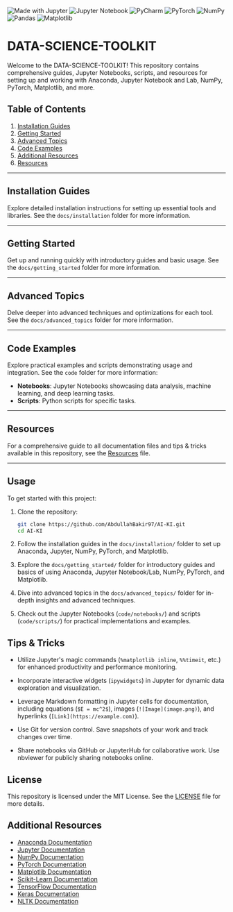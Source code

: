 ![Made with Jupyter](https://img.shields.io/badge/Made%20with-Jupyter-orange?style=flat-square&logo=Jupyter)
![Jupyter Notebook](https://img.shields.io/badge/jupyter-%23FA0F00.svg?style=flat-square&logo=jupyter&logoColor=white)
![PyCharm](https://img.shields.io/badge/pycharm-143?style=flat-square&logo=pycharm&logoColor=black&color=black&labelColor=green)
![PyTorch](https://img.shields.io/badge/PyTorch-%23EE4C2C.svg?style=flat-square&logo=PyTorch&logoColor=white)
![NumPy](https://img.shields.io/badge/numpy-%23013243.svg?style=flat-square&logo=numpy&logoColor=white)
![Pandas](https://img.shields.io/badge/pandas-%23150458.svg?style=flat-square&logo=pandas&logoColor=white)
![Matplotlib](https://img.shields.io/badge/Matplotlib-%23ffffff.svg?style=flat-square&logo=Matplotlib&logoColor=black)

# DATA-SCIENCE-TOOLKIT

Welcome to the DATA-SCIENCE-TOOLKIT! This repository contains comprehensive guides, Jupyter Notebooks, scripts, and resources for setting up and working with Anaconda, Jupyter Notebook and Lab, NumPy, PyTorch, Matplotlib, and more.

## Table of Contents

1. [Installation Guides](#installation-guides)
2. [Getting Started](#getting-started)
3. [Advanced Topics](#advanced-topics)
4. [Code Examples](#code-examples)
5. [Additional Resources](#additional-resources)
6. [Resources](#resources)

---

## Installation Guides

Explore detailed installation instructions for setting up essential tools and libraries. See the `docs/installation` folder for more information.

---

## Getting Started

Get up and running quickly with introductory guides and basic usage. See the `docs/getting_started` folder for more information.

---

## Advanced Topics

Delve deeper into advanced techniques and optimizations for each tool. See the `docs/advanced_topics` folder for more information.

---

## Code Examples

Explore practical examples and scripts demonstrating usage and integration. See the `code` folder for more information:

- **Notebooks**: Jupyter Notebooks showcasing data analysis, machine learning, and deep learning tasks.
- **Scripts**: Python scripts for specific tasks.

---

## Resources

For a comprehensive guide to all documentation files and tips & tricks available in this repository, see the [Resources](./docs/resources.md) file.

---

## Usage

To get started with this project:

1. Clone the repository:
   ```bash
   git clone https://github.com/AbdullahBakir97/AI-KI.git
   cd AI-KI
   ```

2. Follow the installation guides in the `docs/installation/` folder to set up Anaconda, Jupyter, NumPy, PyTorch, and Matplotlib.

3. Explore the `docs/getting_started/` folder for introductory guides and basics of using Anaconda, Jupyter Notebook/Lab, NumPy, PyTorch, and Matplotlib.

4. Dive into advanced topics in the `docs/advanced_topics/` folder for in-depth insights and advanced techniques.

5. Check out the Jupyter Notebooks (`code/notebooks/`) and scripts (`code/scripts/`) for practical implementations and examples.

## Tips & Tricks

- Utilize Jupyter's magic commands (`%matplotlib inline`, `%%timeit`, etc.) for enhanced productivity and performance monitoring.
  
- Incorporate interactive widgets (`ipywidgets`) in Jupyter for dynamic data exploration and visualization.
  
- Leverage Markdown formatting in Jupyter cells for documentation, including equations (`$E = mc^2$`), images (`![Image](image.png)`), and hyperlinks (`[Link](https://example.com)`).

- Use Git for version control. Save snapshots of your work and track changes over time.
  
- Share notebooks via GitHub or JupyterHub for collaborative work. Use nbviewer for publicly sharing notebooks online.

## License

This repository is licensed under the MIT License. See the [LICENSE](LICENSE) file for more details.

## Additional Resources

- [Anaconda Documentation](https://docs.anaconda.com/)
- [Jupyter Documentation](https://jupyter.org/documentation)
- [NumPy Documentation](https://numpy.org/doc/)
- [PyTorch Documentation](https://pytorch.org/docs/)
- [Matplotlib Documentation](https://matplotlib.org/stable/contents.html)
- [Scikit-Learn Documentation](https://scikit-learn.org/stable/documentation.html)
- [TensorFlow Documentation](https://www.tensorflow.org/guide)
- [Keras Documentation](https://keras.io/)
- [NLTK Documentation](https://www.nltk.org/)

